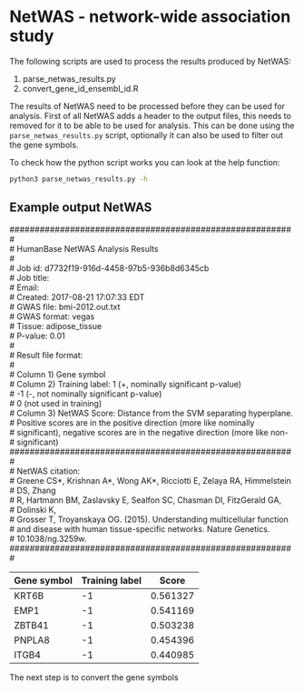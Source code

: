 # NetWAS - network-wide association study

The following scripts are used to process the results produced by NetWAS:
1. parse_netwas_results.py
2. convert_gene_id_ensembl_id.R

The results of NetWAS need to be processed before they can be used for analysis. First of all NetWAS adds a header to the output files, this needs to removed for it to be able to be used for analysis. This can be done using the `parse_netwas_results.py` script, optionally it can also be used to filter out the gene symbols. 

To check how the python script works you can look at the help function:

```bash
python3 parse_netwas_results.py -h
```

## Example output NetWAS

#########################################################  
&#35; HumanBase NetWAS Analysis Results  
&#35;  
&#35; Job id:      d7732f19-916d-4458-97b5-936b8d6345cb  
&#35; Job title:  
&#35; Email:  
&#35; Created:     2017-08-21 17:07:33 EDT  
&#35; GWAS file:   bmi-2012.out.txt  
&#35; GWAS format: vegas  
&#35; Tissue:      adipose_tissue  
&#35; P-value:     0.01  
&#35;  
&#35; Result file format:  
&#35;  
&#35; Column 1) Gene symbol  
&#35; Column 2) Training label: 1 (+, nominally significant p-value)  
&#35; -1 (-, not nominally significant p-value)  
&#35;                           0 (not used in training)  
&#35; Column 3) NetWAS Score: Distance from the SVM separating hyperplane. 
&#35; Positive scores are in the positive direction (more like nominally  
&#35; significant), negative scores  are in the negative direction (more like non-  
&#35; significant)  
#########################################################  
&#35; NetWAS citation:  
&#35; Greene CS*, Krishnan A*, Wong AK*, Ricciotti E, Zelaya RA, Himmelstein   
&#35; DS, Zhang  
&#35; R, Hartmann BM, Zaslavsky E, Sealfon SC, Chasman DI, FitzGerald GA,   
&#35; Dolinski K,  
&#35; Grosser T, Troyanskaya OG. (2015). Understanding multicellular function   
&#35; and disease with human tissue-specific networks. Nature Genetics.   
&#35; 10.1038/ng.3259w.
######################################################### 

| Gene symbol | Training label | Score |  
| ----------- | -------------- | --------- | 
| KRT6B       | -1             | 0.561327  |
| EMP1        | -1             | 0.541169  |
| ZBTB41      | -1             | 0.503238  |
| PNPLA8      | -1             | 0.454396  |
| ITGB4       | -1             | 0.440985  |


The next step is to convert the gene symbols
